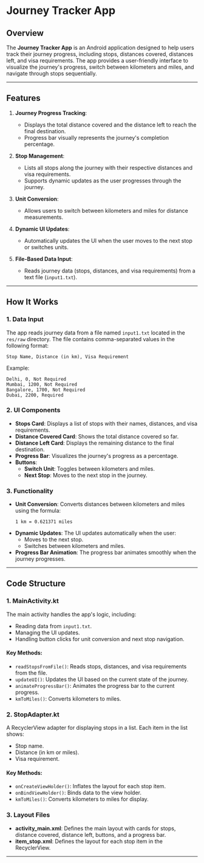 # Journey Tracker App

## Overview
The **Journey Tracker App** is an Android application designed to help users track their journey progress, including stops, distances covered, distances left, and visa requirements. The app provides a user-friendly interface to visualize the journey's progress, switch between kilometers and miles, and navigate through stops sequentially.

---

## Features
1. **Journey Progress Tracking**:
   - Displays the total distance covered and the distance left to reach the final destination.
   - Progress bar visually represents the journey's completion percentage.

2. **Stop Management**:
   - Lists all stops along the journey with their respective distances and visa requirements.
   - Supports dynamic updates as the user progresses through the journey.

3. **Unit Conversion**:
   - Allows users to switch between kilometers and miles for distance measurements.

4. **Dynamic UI Updates**:
   - Automatically updates the UI when the user moves to the next stop or switches units.

5. **File-Based Data Input**:
   - Reads journey data (stops, distances, and visa requirements) from a text file (`input1.txt`).

---

## How It Works

### 1. **Data Input**
The app reads journey data from a file named `input1.txt` located in the `res/raw` directory. The file contains comma-separated values in the following format:
```
Stop Name, Distance (in km), Visa Requirement
```
Example:
```
Delhi, 0, Not Required
Mumbai, 1200, Not Required
Bangalore, 1700, Not Required
Dubai, 2200, Required
```

### 2. **UI Components**
- **Stops Card**: Displays a list of stops with their names, distances, and visa requirements.
- **Distance Covered Card**: Shows the total distance covered so far.
- **Distance Left Card**: Displays the remaining distance to the final destination.
- **Progress Bar**: Visualizes the journey's progress as a percentage.
- **Buttons**:
  - **Switch Unit**: Toggles between kilometers and miles.
  - **Next Stop**: Moves to the next stop in the journey.

### 3. **Functionality**
- **Unit Conversion**: Converts distances between kilometers and miles using the formula:
  ```
  1 km = 0.621371 miles
  ```
- **Dynamic Updates**: The UI updates automatically when the user:
  - Moves to the next stop.
  - Switches between kilometers and miles.
- **Progress Bar Animation**: The progress bar animates smoothly when the journey progresses.

---

## Code Structure

### 1. **MainActivity.kt**
The main activity handles the app's logic, including:
- Reading data from `input1.txt`.
- Managing the UI updates.
- Handling button clicks for unit conversion and next stop navigation.

#### Key Methods:
- `readStopsFromFile()`: Reads stops, distances, and visa requirements from the file.
- `updateUI()`: Updates the UI based on the current state of the journey.
- `animateProgressBar()`: Animates the progress bar to the current progress.
- `kmToMiles()`: Converts kilometers to miles.

### 2. **StopAdapter.kt**
A RecyclerView adapter for displaying stops in a list. Each item in the list shows:
- Stop name.
- Distance (in km or miles).
- Visa requirement.

#### Key Methods:
- `onCreateViewHolder()`: Inflates the layout for each stop item.
- `onBindViewHolder()`: Binds data to the view holder.
- `kmToMiles()`: Converts kilometers to miles for display.

### 3. **Layout Files**
- **activity_main.xml**: Defines the main layout with cards for stops, distance covered, distance left, buttons, and a progress bar.
- **item_stop.xml**: Defines the layout for each stop item in the RecyclerView.

---
